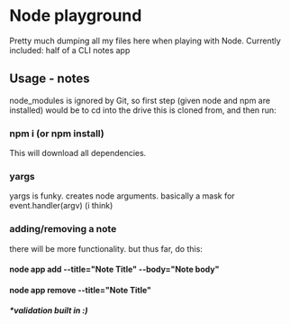 # Node playground

Pretty much dumping all my files here when playing with Node. Currently included: half of a CLI notes app 

## Usage - notes

node_modules is ignored by Git, so first step (given node and npm are installed) would be to cd into the drive this is cloned from, and then run:

### npm i (or npm install) 

This will download all dependencies. 

### yargs

yargs is funky. creates node arguments. basically a mask for event.handler(argv) (i think)

### adding/removing a note

there will be more functionality. but thus far, do this: 

#### node app add --title="Note Title" --body="Note body"
#### node app remove --title="Note Title"

##### *validation built in :) 
